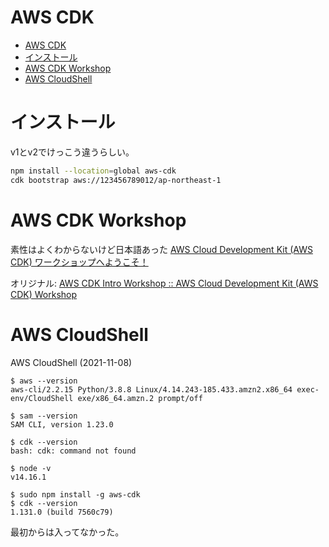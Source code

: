 # AWS CDK

- [AWS CDK](#aws-cdk)
- [インストール](#インストール)
- [AWS CDK Workshop](#aws-cdk-workshop)
- [AWS CloudShell](#aws-cloudshell)


# インストール

v1とv2でけっこう違うらしい。

```bash
npm install --location=global aws-cdk
cdk bootstrap aws://123456789012/ap-northeast-1
```



# AWS CDK Workshop

素性はよくわからないけど日本語あった
[AWS Cloud Development Kit \(AWS CDK\) ワークショップへようこそ！ ](https://summit-online-japan-cdk.workshop.aws/)

オリジナル: [AWS CDK Intro Workshop :: AWS Cloud Development Kit (AWS CDK) Workshop](https://cdkworkshop.com/)


# AWS CloudShell

AWS CloudShell (2021-11-08)
```
$ aws --version
aws-cli/2.2.15 Python/3.8.8 Linux/4.14.243-185.433.amzn2.x86_64 exec-env/CloudShell exe/x86_64.amzn.2 prompt/off

$ sam --version
SAM CLI, version 1.23.0

$ cdk --version
bash: cdk: command not found

$ node -v
v14.16.1

$ sudo npm install -g aws-cdk
$ cdk --version
1.131.0 (build 7560c79)
```

最初からは入ってなかった。
